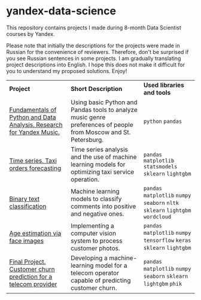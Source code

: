 # yandex-data-science
This repository contains projects I made during 8-month Data Scientist courses by Yandex. 

Please note that initially the descriptions for the projects were made in Russian for the convenience of reviewers. Therefore, don't be surprised if you see Russian sentences in some projects. I am gradually translating project descriptions into English. I hope this does not make it difficult for you to understand my proposed solutions. Enjoy!
<table>
    <tbody>
         <tr>
            <td>
                <strong>Project</strong>
            </td>
            <td>
                <strong>Short Description</strong>
            </td>
            <td>
                <strong>Used libraries and tools</strong>
            </td>
        </tr>
            <tr>
            <td>
                <a href="https://github.com/garneteclogite/yandex-data-science/blob/main/Fundamentals%20of%20Python%20and%20Data%20Analysis.%20Research%20for%20Yandex%20Music.ipynb">Fundamentals of Python and Data Analysis. Research for Yandex Music.</a>
            </td>
            <td>
               Using basic Python and Pandas tools to analyze music genre preferences of people from Moscow and St. Petersburg.
            </td>
            <td>
               <code>python</code> <code>pandas</code>
            </td>
        </tr>
        <tr>
            <td>
                <a href="https://github.com/garneteclogite/yandex-data-science/blob/main/Time%20series.%20Taxi%20orders%20forecasting.ipynb">Time series. Taxi orders forecasting</a>
            </td>
            <td>
                Time series analysis and the use of machine learning models for optimizing taxi service operation.
            </td>
            <td>
                <code>pandas</code> <code>matplotlib</code> <code>statsmodels</code> <code>sklearn</code> <code>lightgbm</code>
            </td>
        </tr>
        <tr>
            <td>
                <a href="https://github.com/garneteclogite/yandex-data-science/blob/main/Binary%20text%20classification.ipynb">Binary text classification</a>
            </td>
            <td>
                Machine learning models to classify comments into positive and negative ones.
            </td>
            <td>
                 <code>pandas</code> <code>matplotlib</code> <code>numpy</code> <code>seaborn</code> <code>nltk</code> <code>sklearn</code> <code>lightgbm</code> <code>wordcloud</code> 
            </td>
        </tr>
        <tr>
            <td>
                <a href="https://github.com/garneteclogite/yandex-data-science/blob/main/Age%20estimation%20via%20face%20images.ipynb">Age estimation via face images</a>
            </td>
            <td>
                Implementing a computer vision system to process customer photos.
            </td>
            <td>
                 <code>pandas</code> <code>matplotlib</code> <code>numpy</code> <code>tensorflow</code> <code>keras</code> <code>sklearn</code> <code>lightgbm</code
            </td>
        </tr>
        <tr>
            <td>
                <a href="https://github.com/garneteclogite/yandex-data-science/blob/main/Final%20Project.%20Customer%20churn%20prediction%20for%20a%20telecom%20provider.ipynb">Final Project. Customer churn prediction for a telecom provider</a>
            </td>
            <td>
                Developing a machine-learning model for a telecom operator capable of predicting customer churn.
            </td>
            <td>
                 <code>pandas</code> <code>matplotlib</code> <code>numpy</code> <code>seaborn</code> <code>sklearn</code> <code>lightgbm</code> <code>phik</code>
            </td>
        </tr>
    </tbody>
</table>
